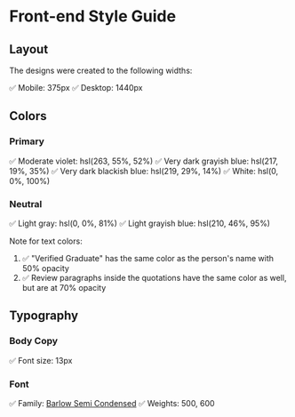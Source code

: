 # Front-end Style Guide

## Layout

The designs were created to the following widths:

✅ Mobile: 375px
✅ Desktop: 1440px

## Colors

### Primary

✅ Moderate violet: hsl(263, 55%, 52%)
✅ Very dark grayish blue: hsl(217, 19%, 35%)
✅ Very dark blackish blue: hsl(219, 29%, 14%)
✅ White: hsl(0, 0%, 100%)

### Neutral

✅ Light gray: hsl(0, 0%, 81%)
✅ Light grayish blue: hsl(210, 46%, 95%)

Note for text colors:

1. ✅ "Verified Graduate" has the same color as the person's name with 50% opacity
2. ✅ Review paragraphs inside the quotations have the same color as well, but are at 70% opacity

## Typography

### Body Copy

✅ Font size: 13px

### Font

✅ Family: [Barlow Semi Condensed](https://fonts.google.com/specimen/Barlow+Semi+Condensed)
✅ Weights: 500, 600
